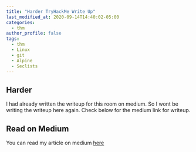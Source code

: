 ```yaml
---
title: "Harder TryHackMe Write Up"
last_modified_at: 2020-09-14T14:40:02-05:00
categories:
  - thm
author_profile: false
tags:
  - thm
  - Linux
  - git
  - Alpine
  - Seclists
---
```



## Harder
I had already written the writeup for this room on medium. So I wont be writing the writeup here again. Check below for the medium link for writeup.


## Read on Medium
You can read my article on medium 
[here](https://medium.com/@shishirsub10/harder-tryhackme-write-up-f139aadc9a17)

